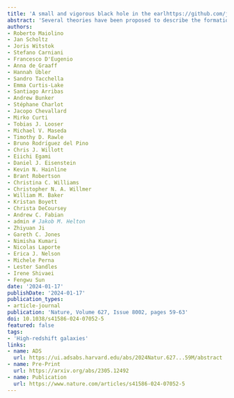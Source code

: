 ```yaml
---
title: 'A small and vigorous black hole in the earlhttps://github.com/jakobhelton/jakobhelton.github.io/tree/main/content/publications/2024-natur-627-59-my Universe'
abstract: 'Several theories have been proposed to describe the formation of black hole seeds in the early Universe and to explain the emergence of very massive black holes observed in the first thousand million years after the Big Bang. Models consider different seeding and accretion scenarios, which require the detection and characterization of black holes in the first few hundred million years after the Big Bang to be validated. Here we present an extensive analysis of the JWST-NIRSpec spectrum of GN-z11, an exceptionally luminous galaxy at {{< math >}}$z = 10.6${{< /math >}}, revealing the detection of the {{< math >}}$\mathrm{[NeIV]}\lambda2423${{< /math >}} and {{< math >}}$\mathrm{CII}^{\ast}\lambda1335${{< /math >}} transitions (typical of active galactic nuclei), as well as semi-forbidden nebular lines tracing gas densities higher than {{< math >}}$10^{9}\ \mathrm{cm}^{-3}${{< /math >}}, typical of the broad line region of active galactic nuclei. These spectral features indicate that GN-z11 hosts an accreting black hole. The spectrum also reveals a deep and blueshifted {{< math >}}$\mathrm{CIV}\lambda1549${{< /math >}} absorption trough, tracing an outflow with velocity {{< math >}}$800-1,000\ \mathrm{km/s}${{< /math >}}, probably driven by the active galactic nucleus. Assuming local virial relations, we derive a black hole mass of {{< math >}}$\mathrm{log}_{10}(M_{\mathrm{BH}}/M_{\odot}) = 6.2 \pm 0.3${{< /math >}}, accreting at about five times the Eddington rate. These properties are consistent with both heavy seeds scenarios and scenarios considering intermediate and light seeds experiencing episodic super-Eddington phases. Our finding explains the high luminosity of GN-z11 and can also provide an explanation for its exceptionally high nitrogen abundance.'
authors:
- Roberto Maiolino
- Jan Scholtz
- Joris Witstok
- Stefano Carniani
- Francesco D'Eugenio
- Anna de Graaff
- Hannah Übler
- Sandro Tacchella
- Emma Curtis-Lake
- Santiago Arribas
- Andrew Bunker
- Stéphane Charlot
- Jacopo Chevallard
- Mirko Curti
- Tobias J. Looser
- Michael V. Maseda
- Timothy D. Rawle
- Bruno Rodrı́guez del Pino
- Chris J. Willott
- Eiichi Egami
- Daniel J. Eisenstein
- Kevin N. Hainline
- Brant Robertson
- Christina C. Williams
- Christopher N. A. Willmer
- William M. Baker
- Kristan Boyett
- Christa DeCoursey
- Andrew C. Fabian
- admin # Jakob M. Helton
- Zhiyuan Ji
- Gareth C. Jones
- Nimisha Kumari
- Nicolas Laporte
- Erica J. Nelson
- Michele Perna
- Lester Sandles
- Irene Shivaei
- Fengwu Sun
date: '2024-01-17'
publishDate: '2024-01-17'
publication_types:
- article-journal
publication: 'Nature, Volume 627, Issue 8002, pages 59-63'
doi: 10.1038/s41586-024-07052-5
featured: false
tags:
- 'High-redshift galaxies'
links:
- name: ADS
  url: https://ui.adsabs.harvard.edu/abs/2024Natur.627...59M/abstract
- name: Pre-Print
  url: https://arxiv.org/abs/2305.12492
- name: Publication
  url: https://www.nature.com/articles/s41586-024-07052-5
---
```

